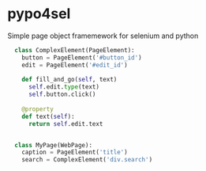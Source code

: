 # pypo4sel
Simple page object framemework for selenium and python

```python
  class ComplexElement(PageElement):
    button = PageElement('#button_id')
    edit = PageElement('#edit_id')
    
    def fill_and_go(self, text)
      self.edit.type(text)
      self.button.click()
    
    @property
    def text(self):
      return self.edit.text


  class MyPage(WebPage):
    caption = PageElement('title')
    search = ComplexElement('div.search')
```
